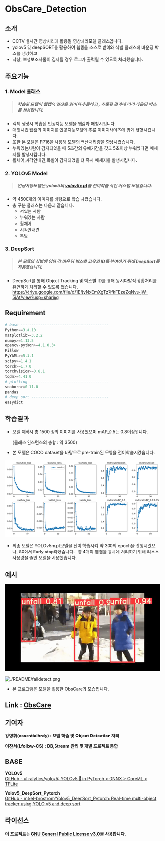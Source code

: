 
# ObsCare_Detection
## 소개
- CCTV 실시간 영상처리에 활용될 영상처리모델 클래스입니다.
- yolov5 및 deepSORT를 활용하여 웹캠을 소스로 받아와 식별 클래스에 바운딩 박스를 생성하고
- 낙상, 보행보조사물이 감지될 경우 로그가 출력될 수 있도록 처리했습니다.
## 주요기능
### 1.  Model 클래스 
> ##### 학습된 모델이 웹캠의 영상을 읽어와 추론하고 , 추론된 결과에 따라 바운딩 박스를 생성합니다.
- 객체 생성시 학습된 인공지능 모델을 웹캠과 매칭시킵니다. 
- 매칭시킨 웹캠의 이미지를 인공지능모델의 추론 이미지사이즈에 맞게 변형시킵니다.
- 또한 본 모델은 FP16을 사용해 모델의 연산처리량을 향상시켰습니다.
- 누워있는사람이 감지되었을 때 5초간의 유예기간을 갖고 5초이상 누워있다면 메세지를 발생시킵니다.
- 휠체어,시각안내견,목발이 감지되었을 떄 즉시 메세지를 발생시킵니다.
### 2. YOLOv5 Model
> ##### 인공지능모델은 yolov5의 [yolov5x.pt](http://yolov5x.pt)를 전이학습 시킨 커스텀 모델입니다.
- 약 4500개의 이미지를 바탕으로 학습 시켰습니다.
- 총 구분 클래스는 다음과 같습니다.
    - 서있는 사람
    - 누워있는 사람
    - 휠체어
    - 시각안내견
    - 목발
### 3. DeepSort
> ##### 본 모델의 식별에 있어 각 바운딩 박스별 고유의 ID를 부여하기 위해 DeepSort를 적용했습니다.
- DeepSort를 통해 Object Tracking 및 박스별 ID를 통해 동시다발적 상황처리를 유연하게 처리할 수 있도록 했습니다.
https://drive.google.com/file/d/1ENyNxEmXgTz7lfkFEzeZqNvu-jW-5jAt/view?usp=sharing
## Requirement
```python
# base ----------------------------------------
Python==3.8.10
matplotlib>=3.2.2
numpy>=1.18.5
opencv-python>=4.1.0.34
Pillow
PyYAML>=5.3.1
scipy>=1.4.1
torch>=1.7.0
torchvision>=0.8.1
tqdm>=4.41.0
# plotting ------------------------------------
seaborn>=0.11.0
pandas
# deep_sort -----------------------------------
easydict
```
## 학습결과
- 모델 제작시 총 1500 장의 이미지를 사용했으며 mAP_0.5는 0.8이상입니다.

    (클래스 인스턴스의 총합 : 약 3500)
- 본 모델은 COCO dataset을 바탕으로 pre-train된 모델을 전이학습시켰습니다.

![./README/results.png](./README/results.png)

- 최종 모델은 YOLOv5m.pt모델을 전이 학습시켜 약 300의 epoch을 진행시켰으나, 80에서 Early stop되었습니다. 
-총 4개의 웹캠을 동시에 처리하기 위해 리소스 사용량을 줄인 모델을 사용했습니다.

## 예시
![./README/testgif.gif](./README/testgif.gif)

![./README/falldetect.png](./README/falldetect.png)

- 본 프로그램은 모델을 활용한 ObsCare의 모습입니다.

## Link : [ObsCare](https://github.com/SSU-DC-DCWZ/ObsCare_Main)

## 기여자
**강병휘(essentialhrdy) : 모델 학습 및 Object Detection 처리**  

**이찬서(Lfollow-CS) : DB,Stream 관리 및 개별 프로젝트 통합**  
## BASE
**YOLOv5**  
[GitHub - ultralytics/yolov5: YOLOv5 🚀 in PyTorch > ONNX > CoreML > TFLite](https://github.com/ultralytics/yolov5)  

**Yolov5_DeepSort_Pytorch**  
[GitHub - mikel-brostrom/Yolov5_DeepSort_Pytorch: Real-time multi-object tracker using YOLO v5 and deep sort](https://github.com/mikel-brostrom/Yolov5_DeepSort_Pytorch)  
## 라이선스
#### 이 프로젝트는 [GNU General Public License v3.0](https://github.com/SSU-DC-DCWZ/ObsCare_Detection/blob/main/LICENSE)을 사용합니다.
